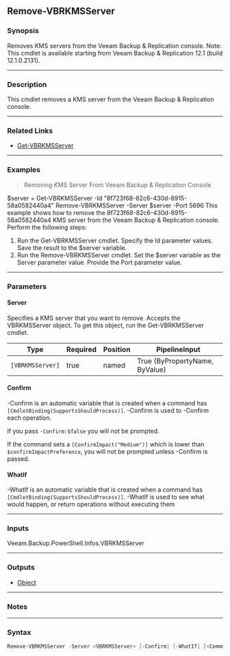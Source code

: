 Remove-VBRKMSServer
-------------------

### Synopsis
Removes KMS servers from the Veeam Backup & Replication console.
Note: This cmdlet is available starting from Veeam Backup & Replication 12.1 (build 12.1.0.2131).

---

### Description

This cmdlet removes a KMS server from the Veeam Backup & Replication console.

---

### Related Links
* [Get-VBRKMSServer](Get-VBRKMSServer)

---

### Examples
> Removing KMS Server From Veeam Backup & Replication Console

$server = Get-VBRKMSServer -Id "8f723f68-82c6-430d-8915-58a0582440a4"
Remove-VBRKMSServer -Server $server -Port 5696
This example shows how to remove the 8f723f68-82c6-430d-8915-58a0582440a4 KMS server from the Veeam Backup & Replication console.
Perform the following steps:
1. Run the Get-VBRKMSServer cmdlet. Specify the Id parameter values. Save the result to the $server variable.
2. Run the Remove-VBRKMSServer cmdlet. Set the $server variable as the Server parameter value. Provide the Port parameter value.

---

### Parameters
#### **Server**
Specifies a KMS server that you want to remove. Accepts the VBRKMSServer object. To get this  object, run the Get-VBRKMSServer cmdlet.

|Type            |Required|Position|PipelineInput                 |
|----------------|--------|--------|------------------------------|
|`[VBRKMSServer]`|true    |named   |True (ByPropertyName, ByValue)|

#### **Confirm**
-Confirm is an automatic variable that is created when a command has ```[CmdletBinding(SupportsShouldProcess)]```.
-Confirm is used to -Confirm each operation.

If you pass ```-Confirm:$false``` you will not be prompted.

If the command sets a ```[ConfirmImpact("Medium")]``` which is lower than ```$confirmImpactPreference```, you will not be prompted unless -Confirm is passed.

#### **WhatIf**
-WhatIf is an automatic variable that is created when a command has ```[CmdletBinding(SupportsShouldProcess)]```.
-WhatIf is used to see what would happen, or return operations without executing them

---

### Inputs
Veeam.Backup.PowerShell.Infos.VBRKMSServer

---

### Outputs
* [Object](https://learn.microsoft.com/en-us/dotnet/api/System.Object)

---

### Notes

---

### Syntax
```PowerShell
Remove-VBRKMSServer -Server <VBRKMSServer> [-Confirm] [-WhatIf] [<CommonParameters>]
```
